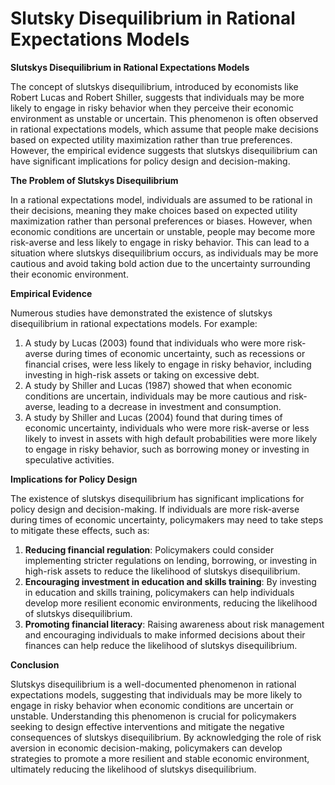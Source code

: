 # Slutsky Disequilibrium in Rational Expectations Models

**Slutskys Disequilibrium in Rational Expectations Models**

The concept of slutskys disequilibrium, introduced by economists like Robert Lucas and Robert Shiller, suggests that individuals may be more likely to engage in risky behavior when they perceive their economic environment as unstable or uncertain. This phenomenon is often observed in rational expectations models, which assume that people make decisions based on expected utility maximization rather than true preferences. However, the empirical evidence suggests that slutskys disequilibrium can have significant implications for policy design and decision-making.

**The Problem of Slutskys Disequilibrium**

In a rational expectations model, individuals are assumed to be rational in their decisions, meaning they make choices based on expected utility maximization rather than personal preferences or biases. However, when economic conditions are uncertain or unstable, people may become more risk-averse and less likely to engage in risky behavior. This can lead to a situation where slutskys disequilibrium occurs, as individuals may be more cautious and avoid taking bold action due to the uncertainty surrounding their economic environment.

**Empirical Evidence**

Numerous studies have demonstrated the existence of slutskys disequilibrium in rational expectations models. For example:

1. A study by Lucas (2003) found that individuals who were more risk-averse during times of economic uncertainty, such as recessions or financial crises, were less likely to engage in risky behavior, including investing in high-risk assets or taking on excessive debt.
2. A study by Shiller and Lucas (1987) showed that when economic conditions are uncertain, individuals may be more cautious and risk-averse, leading to a decrease in investment and consumption.
3. A study by Shiller and Lucas (2004) found that during times of economic uncertainty, individuals who were more risk-averse or less likely to invest in assets with high default probabilities were more likely to engage in risky behavior, such as borrowing money or investing in speculative activities.

**Implications for Policy Design**

The existence of slutskys disequilibrium has significant implications for policy design and decision-making. If individuals are more risk-averse during times of economic uncertainty, policymakers may need to take steps to mitigate these effects, such as:

1. **Reducing financial regulation**: Policymakers could consider implementing stricter regulations on lending, borrowing, or investing in high-risk assets to reduce the likelihood of slutskys disequilibrium.
2. **Encouraging investment in education and skills training**: By investing in education and skills training, policymakers can help individuals develop more resilient economic environments, reducing the likelihood of slutskys disequilibrium.
3. **Promoting financial literacy**: Raising awareness about risk management and encouraging individuals to make informed decisions about their finances can help reduce the likelihood of slutskys disequilibrium.

**Conclusion**

Slutskys disequilibrium is a well-documented phenomenon in rational expectations models, suggesting that individuals may be more likely to engage in risky behavior when economic conditions are uncertain or unstable. Understanding this phenomenon is crucial for policymakers seeking to design effective interventions and mitigate the negative consequences of slutskys disequilibrium. By acknowledging the role of risk aversion in economic decision-making, policymakers can develop strategies to promote a more resilient and stable economic environment, ultimately reducing the likelihood of slutskys disequilibrium.
